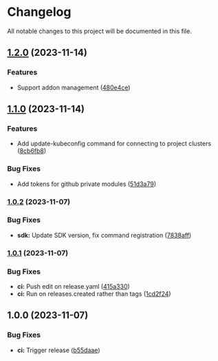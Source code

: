 # Changelog

All notable changes to this project will be documented in this file.

## [1.2.0](https://github.com/launchboxio/launchboxctl/compare/v1.1.0...v1.2.0) (2023-11-14)


### Features

* Support addon management ([480e4ce](https://github.com/launchboxio/launchboxctl/commit/480e4ce86a345a9d198391f00da546f22130a7ca))

## [1.1.0](https://github.com/launchboxio/launchboxctl/compare/v1.0.2...v1.1.0) (2023-11-14)


### Features

* Add update-kubeconfig command for connecting to project clusters ([8cb6fb8](https://github.com/launchboxio/launchboxctl/commit/8cb6fb87964071ba4a2b79c6fdeac3425eab7d40))


### Bug Fixes

* Add tokens for github private modules ([51d3a79](https://github.com/launchboxio/launchboxctl/commit/51d3a795735c19169ae380969427086daca3b39e))

### [1.0.2](https://github.com/launchboxio/launchboxctl/compare/v1.0.1...v1.0.2) (2023-11-07)


### Bug Fixes

* **sdk:** Update SDK version, fix command registration ([7838aff](https://github.com/launchboxio/launchboxctl/commit/7838affabe928e439e318d099232bd8c6ca1a44a))

### [1.0.1](https://github.com/launchboxio/launchboxctl/compare/v1.0.0...v1.0.1) (2023-11-07)


### Bug Fixes

* **ci:** Push edit on release.yaml ([415a330](https://github.com/launchboxio/launchboxctl/commit/415a33073bb77723cc739b2492b418c2d8c1dc71))
* **ci:** Run on releases.created rather than tags ([1cd2f24](https://github.com/launchboxio/launchboxctl/commit/1cd2f2453d8030fa884cba8392d73f2f79ca46d9))

## 1.0.0 (2023-11-07)


### Bug Fixes

* **ci:** Trigger release ([b55daae](https://github.com/launchboxio/launchboxctl/commit/b55daae665a56fe2af26ea35e0854b024e5fbd86))
